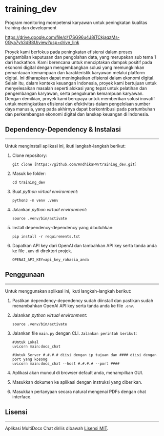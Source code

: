 # training_dev
Program  monitoring mompetensi karyawan untuk peningkatan kualitas training dan development

https://drive.google.com/file/d/17SG96u4J8iTCkjaqzMs-0Gya7yh3dB8U/view?usp=drive_link

Proyek kami berfokus pada peningkatan efisiensi dalam proses pengambilan keputusan dan pengolahan data, yang merupakan sub tema 1 dari hackathon. Kami berencana untuk menciptakan dampak positif pada ekonomi digital dengan mengembangkan solusi yang memungkinkan pemantauan kemampuan dan karakteristik karyawan melalui platform digital. Ini diharapkan dapat meningkatkan efisiensi dalam ekonomi digital. Selain itu, dalam konteks keuangan Indonesia, proyek kami bertujuan untuk menyelesaikan masalah seperti alokasi yang tepat untuk pelatihan dan pengembangan karyawan, serta pengukuran kemampuan karyawan. Dengan demikian, proyek kami berupaya untuk memberikan solusi inovatif untuk meningkatkan efisiensi dan efektivitas dalam pengelolaan sumber daya manusia, yang pada akhirnya dapat berkontribusi pada pertumbuhan dan perkembangan ekonomi digital dan lanskap keuangan di Indonesia.

## Dependency-Dependency & Instalasi
----------------------------
Untuk menginstall aplikasi ini, ikuti langkah-langkah berikut:

1. Clone repository:
   ```
   git clone [https://github.com/AndhikaFW/training_dev.git]
   ```
2. Masuk ke folder:
   ```
   cd training_dev
   ```

4. Buat _python virtual environment_:
   ```
   python3 -m venv .venv
   ```
5. Jalankan _python virtual environment_:
   ```
   source .venv/bin/activate  
   ```

3. Install dependency-dependency yang dibutuhkan:
   ```
   pip install -r requirements.txt
   ```

4. Dapatkan API key dari OpenAI dan tambahkan API key serta tanda anda ke file `.env` di direktori projek.
   ```commandline
   OPENAI_API_KEY=api_key_rahasia_anda
   ```

## Penggunaan
-----
Untuk menggunakan aplikasi ini, ikuti langkah-langkah berikut:

1. Pastikan dependency-dependency sudah diinstall dan pastikan sudah menambahkan OpenAI API key serta tanda anda ke file `.env`.

2. Jalankan _python virtual environment_:
   ```
   source .venv/bin/activate  
   ```

3. Jalankan file `main.py` dengan CLI. `Jalankan perintah berikut`:
   ```
   #Untuk Lokal
   uvicorn main:docs_chat

   #Untuk Server #.#.#.# diisi dengan ip tujuan dan #### diisi dengan port yang kosong
   uvicorn main:docs_chat --host #.#.#.# --port ####
   ```

4. Aplikasi akan muncul di browser default anda, menampilkan GUI.

5. Masukkan dokumen ke aplikasi dengan instruksi yang diberikan.

6. Masukkan pertanyaan secara natural mengenai PDFs dengan chat interface.



## Lisensi
-------
 Aplikasi MultiDocs Chat dirilis dibawah [Lisensi MIT](https://opensource.org/licenses/MIT).
